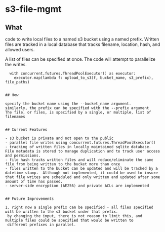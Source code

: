 # s3-file-mgmt

## What

code to write local files to a named s3 bucket using a named prefix.
Written files are tracked in a local database that tracks filename, location, hash, and allowed users.

A list of files can be specified at once.  The code will attempt to parallelize the writes.

  ```
    with concurrent.futures.ThreadPoolExecutor() as executor:
      executor.map(lambda f: upload_to_s3(f, bucket_name, s3_prefix), file_paths)


## How

specify the bucket name using the --bucket_name argument.  
similarly, the prefix can be specified with the --prefix argument
The file, or files, is specified by a single, or multiple, list of filenames


## Current Features

- s3 bucket is private and not open to the public
- parallel file writes using concurrent.futures.ThreadPoolExecutor()
- tracking of written files in locally maintained sqlite database. File metadata is stored to manage duplication and to track user access and permissions.
- file hash tracks written files and will reduce/eliminate the same file from being written to the bucket more than once
- files written to the bucket can be updated and will be tracked by a datetime stamp.  Although not implemented, it could be used to insure that file writes are scheduled and only written and updated after some amount of time has passed.
- server-side encryption (AE256) and private ACLs are implemented


## Future Improvements

1. right now a single prefix can be specified - all files specified will be written to the s3 bucket under that prefix.
   by changing the input, there is not reason to limit this, and multiple files could be specified that would be written to 
   different prefixes in parallel.

